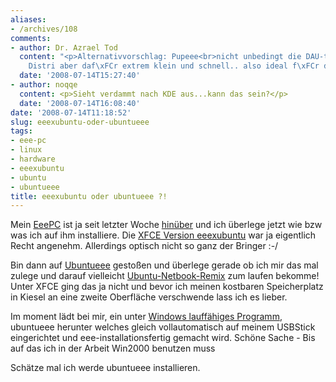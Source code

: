 ```yaml
---
aliases:
- /archives/108
comments:
- author: Dr. Azrael Tod
  content: "<p>Alternativvorschlag: Pupeee<br>nicht unbedingt die DAU-tauglichste
    Distri aber daf\xFCr extrem klein und schnell.. also ideal f\xFCr den Eee</p>"
  date: '2008-07-14T15:27:40'
- author: noqqe
  content: <p>Sieht verdammt nach KDE aus...kann das sein?</p>
  date: '2008-07-14T16:08:40'
date: '2008-07-14T11:18:52'
slug: eeexubuntu-oder-ubuntueee
tags:
- eee-pc
- linux
- hardware
- eeexubuntu
- ubuntu
- ubuntueee
title: eeexubuntu oder ubuntueee ?!
---
```


Mein [EeePC](http://seufz.wordpress.com/meine-pcs/) ist ja seit letzter
Woche [hinüber](http://seufz.wordpress.com/2008/07/03/kopf-tisch/) und ich
überlege jetzt wie bzw was ich auf ihm installiere. Die [XFCE Version eeexubuntu](http://wiki.eeeuser.com/ubuntu:eeexubuntu:home) war ja
eigentlich Recht angenehm. Allerdings optisch nicht so ganz der Bringer :-/

Bin dann auf
[Ubuntueee](http://www.ubuntu-eee.com/index.php5?title=Community_news/ge)
gestoßen und überlege gerade ob ich mir das mal zulege und darauf
vielleicht [Ubuntu-Netbook-Remix](https://launchpad.net/netbook-remix) zum
laufen bekomme! Unter XFCE ging das ja nicht und bevor ich meinen kostbaren
Speicherplatz in Kiesel an eine zweite Oberfläche verschwende lass ich es
lieber.

Im moment lädt bei mir, ein unter [Windows lauffähiges Programm](http://downloads.sourceforge.net/unetbootin/unetbootin-eeeubuntu-windows-238.exe?modtime=1214975248&big_mirror=0),
ubuntueee herunter welches gleich vollautomatisch auf meinem USBStick
eingerichtet und eee-installationsfertig gemacht wird. Schöne Sache - Bis
auf das ich in der Arbeit Win2000 benutzen muss

Schätze mal ich werde ubuntueee installieren.
